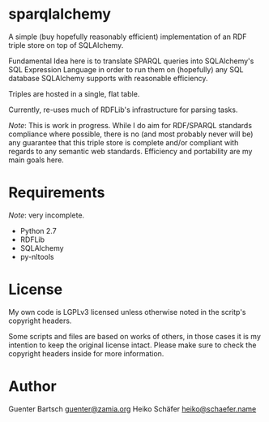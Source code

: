 # sparqlalchemy

A simple (buy hopefully reasonably efficient) implementation of an RDF triple store on top of SQLAlchemy. 

Fundamental Idea here is to translate SPARQL queries into SQLAlchemy's SQL Expression Language in order to
run them on (hopefully) any SQL database SQLAlchemy supports with reasonable efficiency.

Triples are hosted in a single, flat table.

Currently, re-uses much of RDFLib's infrastructure for parsing tasks.

*Note*: This is work in progress. While I do aim for RDF/SPARQL standards compliance where possible, there
is no (and most probably never will be) any guarantee that this triple store is complete and/or compliant
with regards to any semantic web standards. Efficiency and portability are my main goals here.

Requirements
============

*Note*: very incomplete.

* Python 2.7 
* RDFLib
* SQLAlchemy
* py-nltools

License
=======

My own code is LGPLv3 licensed unless otherwise noted in the scritp's copyright
headers.

Some scripts and files are based on works of others, in those cases it is my
intention to keep the original license intact. Please make sure to check the
copyright headers inside for more information.

Author
======

Guenter Bartsch <guenter@zamia.org>
Heiko Schäfer <heiko@schaefer.name>

